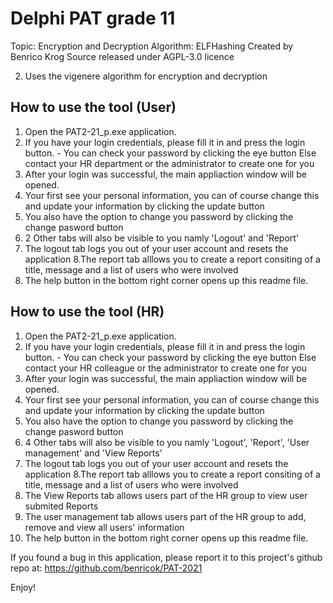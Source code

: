 # Delphi PAT grade 11
Topic: Encryption and Decryption
Algorithm: ELFHashing
Created by Benrico Krog
Source released under AGPL-3.0 licence

2. Uses the vigenere algorithm for encryption and decryption

## How to use the tool (User)
1. Open the PAT2-21_p.exe application.
2. If you have your login credentials, please fill it in and press the login button.
       - You can check your password by clicking the eye button
    Else contact your HR department or the administrator to create one for you
3. After your login was successful, the main appliaction window will be opened.
4. Your first see your personal information, you can of course change this and
    update your information by clicking the update button
5. You also have the option to change you password by clicking the change 
    pasword button
6. 2 Other tabs will also be visible to you namly 'Logout' and 'Report'
7. The logout tab logs you out of your user account and resets the application
8.The report tab alllows you to create a report consiting of a title, message and
    a list of users who were involved
9. The help button in the bottom right corner opens up this readme file. 

## How to use the tool (HR)
1. Open the PAT2-21_p.exe application.
2. If you have your login credentials, please fill it in and press the login button.
       - You can check your password by clicking the eye button
    Else contact your HR colleague or the administrator to create one for you
3. After your login was successful, the main appliaction window will be opened.
4. Your first see your personal information, you can of course change this and
    update your information by clicking the update button
5. You also have the option to change you password by clicking the change 
    pasword button
6. 4 Other tabs will also be visible to you namly 'Logout', 'Report', 'User 
management'
    and 'View Reports'
7. The logout tab logs you out of your user account and resets the application
8.The report tab alllows you to create a report consiting of a title, message and
    a list of users who were involved
9. The View Reports tab allows users part of the HR group to view user 
     submited Reports
10. The user management tab allows users part of the HR group to add, remove
     and view all users' information 
11. The help button in the bottom right corner opens up this readme file. 

If you found a bug in this application, please report it to this project's github 
repo at: https://github.com/benricok/PAT-2021

Enjoy! 